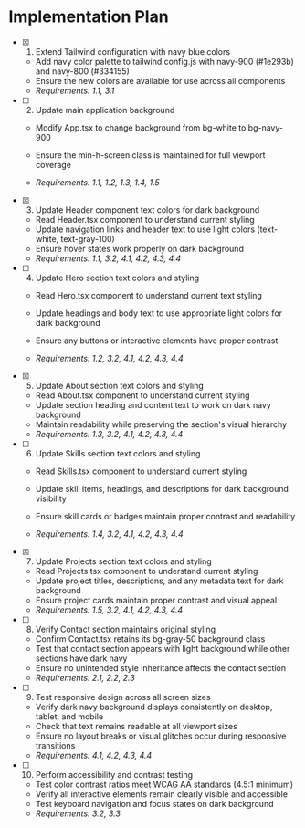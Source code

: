 # Implementation Plan

- [x] 1. Extend Tailwind configuration with navy blue colors


  - Add navy color palette to tailwind.config.js with navy-900 (#1e293b) and navy-800 (#334155)
  - Ensure the new colors are available for use across all components
  - _Requirements: 1.1, 3.1_



- [ ] 2. Update main application background
  - Modify App.tsx to change background from bg-white to bg-navy-900


  - Ensure the min-h-screen class is maintained for full viewport coverage
  - _Requirements: 1.1, 1.2, 1.3, 1.4, 1.5_

- [x] 3. Update Header component text colors for dark background


  - Read Header.tsx component to understand current styling
  - Update navigation links and header text to use light colors (text-white, text-gray-100)
  - Ensure hover states work properly on dark background
  - _Requirements: 1.1, 3.2, 4.1, 4.2, 4.3, 4.4_



- [ ] 4. Update Hero section text colors and styling
  - Read Hero.tsx component to understand current text styling
  - Update headings and body text to use appropriate light colors for dark background


  - Ensure any buttons or interactive elements have proper contrast
  - _Requirements: 1.2, 3.2, 4.1, 4.2, 4.3, 4.4_

- [x] 5. Update About section text colors and styling


  - Read About.tsx component to understand current styling
  - Update section heading and content text to work on dark navy background
  - Maintain readability while preserving the section's visual hierarchy
  - _Requirements: 1.3, 3.2, 4.1, 4.2, 4.3, 4.4_



- [ ] 6. Update Skills section text colors and styling
  - Read Skills.tsx component to understand current styling
  - Update skill items, headings, and descriptions for dark background visibility


  - Ensure skill cards or badges maintain proper contrast and readability
  - _Requirements: 1.4, 3.2, 4.1, 4.2, 4.3, 4.4_

- [x] 7. Update Projects section text colors and styling



  - Read Projects.tsx component to understand current styling
  - Update project titles, descriptions, and any metadata text for dark background
  - Ensure project cards maintain proper contrast and visual appeal
  - _Requirements: 1.5, 3.2, 4.1, 4.2, 4.3, 4.4_

- [ ] 8. Verify Contact section maintains original styling
  - Confirm Contact.tsx retains its bg-gray-50 background class
  - Test that contact section appears with light background while other sections have dark navy
  - Ensure no unintended style inheritance affects the contact section
  - _Requirements: 2.1, 2.2, 2.3_

- [ ] 9. Test responsive design across all screen sizes
  - Verify dark navy background displays consistently on desktop, tablet, and mobile
  - Check that text remains readable at all viewport sizes
  - Ensure no layout breaks or visual glitches occur during responsive transitions
  - _Requirements: 4.1, 4.2, 4.3, 4.4_

- [ ] 10. Perform accessibility and contrast testing
  - Test color contrast ratios meet WCAG AA standards (4.5:1 minimum)
  - Verify all interactive elements remain clearly visible and accessible
  - Test keyboard navigation and focus states on dark background
  - _Requirements: 3.2, 3.3_